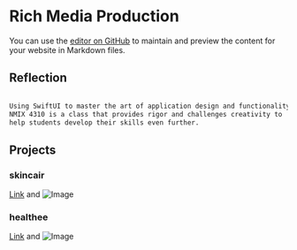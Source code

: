 # Rich Media Production

You can use the [editor on GitHub](https://github.com/mysidiaa/newmedia/edit/gh-pages/index.md) to maintain and preview the content for your website in Markdown files.

## Reflection

```markdown

Using SwiftUI to master the art of application design and functionality, 
NMIX 4310 is a class that provides rigor and challenges creativity to 
help students develop their skills even further. 

```

## Projects

### **skincair**
[Link](https://youtu.be/nJUcIRq1zWY) and ![Image](src)

### **healthee**

[Link](url) and ![Image](src)
